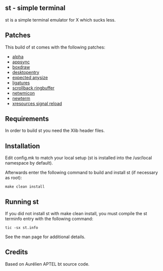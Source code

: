 ## st - simple terminal
st is a simple terminal emulator for X which sucks less.

## Patches
This build of st comes with the following patches:
* [alpha](./patches/st-alpha-20220206-0.8.5.diff)
* [appsync](./patches/st-appsync-20200618-b27a383.diff)
* [boxdraw](./patches/st-boxdraw_v2-0.8.5.diff)
* [desktopentry](./patches/st-desktopentry-0.8.5.diff)
* [expected anysize](./patches/st-expected-anysize-0.9.diff)
* [ligatures](./patches/st-ligatures-alpha-scrollback-ringbuffer-20230105-0.9.diff)
* [scrollback ringbuffer](./patches/st-scrollback-ringbuffer-0.8.5.diff)
* [netwmicon](./patches/st-netwmicon-0.8.5-v2.diff)
* [newterm](./patches/st-newterm-0.9.diff)
* [xresources signal reload](./patches/st-xresources-signal-reloading-20220407-ef05519.diff)

## Requirements
In order to build st you need the Xlib header files.

## Installation
Edit config.mk to match your local setup (st is installed into
the /usr/local namespace by default).

Afterwards enter the following command to build and install st (if
necessary as root):

    make clean install

## Running st
If you did not install st with make clean install, you must compile
the st terminfo entry with the following command:

    tic -sx st.info

See the man page for additional details.

## Credits
Based on Aurélien APTEL <aurelien dot aptel at gmail dot com> bt source code.
